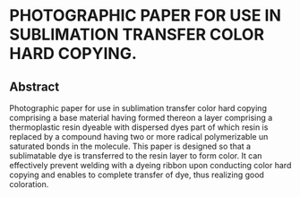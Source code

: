 # PHOTOGRAPHIC PAPER FOR USE IN SUBLIMATION TRANSFER COLOR HARD COPYING.

## Abstract
Photographic paper for use in sublimation transfer color hard copying comprising a base material having formed thereon a layer comprising a thermoplastic resin dyeable with dispersed dyes part of which resin is replaced by a compound having two or more radical polymerizable un saturated bonds in the molecule. This paper is designed so that a sublimatable dye is transferred to the resin layer to form color. It can effectively prevent welding with a dyeing ribbon upon conducting color hard copying and enables to complete transfer of dye, thus realizing good coloration.